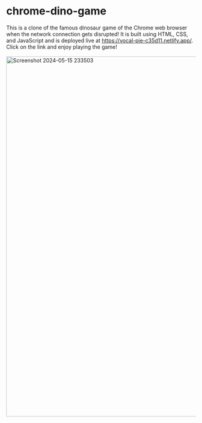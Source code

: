 # chrome-dino-game
This is a clone of the famous dinosaur game of the Chrome web browser when the network connection gets disrupted! It is built using HTML, CSS, and JavaScript and is deployed live at https://vocal-pie-c35d11.netlify.app/. Click on the link and enjoy playing the game!<br><br>
<img width="959" alt="Screenshot 2024-05-15 233503" src="https://github.com/alishasingh06/chrome-dino-game/assets/114938485/f91a006a-bdb3-4434-ba87-acefc7734995">
